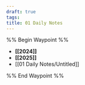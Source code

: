 ```yaml
---
draft: true
tags: 
title: 01 Daily Notes
---
```


%% Begin Waypoint %%

- **[[2024]]**
- **[[2025]]**
- [[01 Daily Notes/Untitled]]

%% End Waypoint %%
